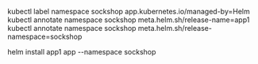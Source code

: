 kubectl label namespace sockshop app.kubernetes.io/managed-by=Helm
kubectl annotate namespace sockshop meta.helm.sh/release-name=app1
kubectl annotate namespace sockshop meta.helm.sh/release-namespace=sockshop



helm install app1 app --namespace sockshop
